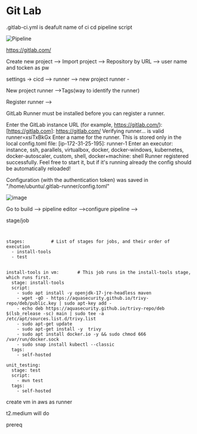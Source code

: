 
# Git Lab

.gitlab-ci.yml is deafult name of ci cd pipeline script



![Pipeline](https://github.com/user-attachments/assets/37893915-402e-4f4a-b71f-c5998eaa455d)


https://gitlab.com/ 

Create new project --> Import project --> Repository by URL -->  user name and tocken as pw

settings -> cicd --> runner --> new project runner -

New project runner -->Tags(way to identify the runner)

Register runner --> 


GitLab Runner must be installed before you can register a runner. 



Enter the GitLab instance URL (for example, https://gitlab.com/):
[https://gitlab.com]: https://gitlab.com/
Verifying runner... is valid                        runner=xsiTxBkGx
Enter a name for the runner. This is stored only in the local config.toml file:
[ip-172-31-25-195]: runner-1
Enter an executor: instance, ssh, parallels, virtualbox, docker, docker-windows, kubernetes, docker-autoscaler, custom, shell, docker+machine:
shell
Runner registered successfully. Feel free to start it, but if it's running already the config should be automatically reloaded!

Configuration (with the authentication token) was saved in "/home/ubuntu/.gitlab-runner/config.toml"


![image](https://github.com/user-attachments/assets/29dd4575-bb7c-4010-ae68-6a4299e203df)

Go to build --> pipeline editor  -->configure pipeline -->


stage/job

```


stages:          # List of stages for jobs, and their order of execution
  - install-tools
  - test


install-tools in vm:       # This job runs in the install-tools stage, which runs first.
  stage: install-tools
  script:
    - sudo apt install -y openjdk-17-jre-headless maven 
    - wget -qO - https://aquasecurity.github.io/trivy-repo/deb/public.key | sudo apt-key add -
    - echo deb https://aquasecurity.github.io/trivy-repo/deb $(lsb_release -sc) main | sudo tee -a /etc/apt/sources.list.d/trivy.list
    - sudo apt-get update
    - sudo apt-get install -y  trivy
    - sudo apt install docker.io -y && sudo chmod 666 /var/run/docker.sock
    - sudo snap install kubectl --classic
  tags:
    - self-hosted

unit_testing:
  stage: test
  script:
    - mvn test
  tags:
    - self-hosted
```

create vm in aws as runner 

t2.medium will do

prereq

